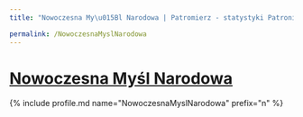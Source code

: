 ```yaml
---
title: "Nowoczesna My\u015Bl Narodowa | Patromierz - statystyki Patronite.pl"

permalink: /NowoczesnaMyslNarodowa
---
```


# [Nowoczesna Myśl Narodowa](https://patronite.pl/NowoczesnaMyslNarodowa)

{% include profile.md name="NowoczesnaMyslNarodowa" prefix="n" %}
